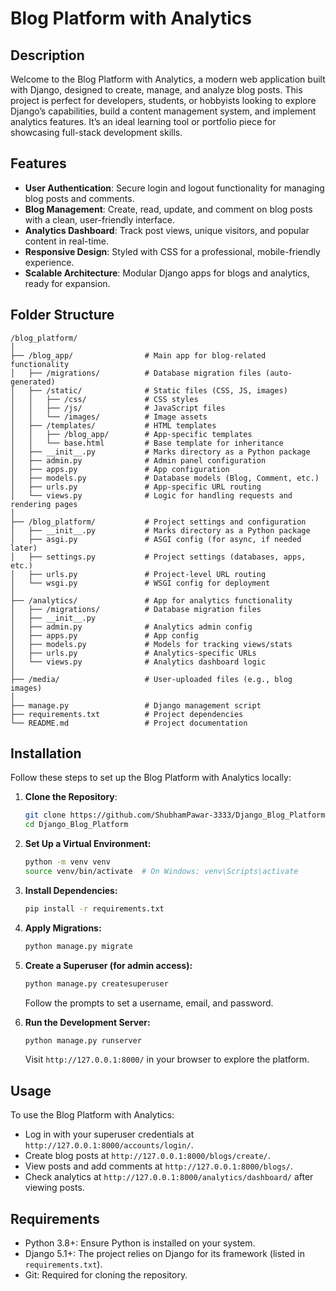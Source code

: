 # Blog Platform with Analytics

## Description
Welcome to the Blog Platform with Analytics, a modern web application built with Django, designed to create, manage, and analyze blog posts. This project is perfect for developers, students, or hobbyists looking to explore Django’s capabilities, build a content management system, and implement analytics features. It’s an ideal learning tool or portfolio piece for showcasing full-stack development skills.

## Features
- **User Authentication**: Secure login and logout functionality for managing blog posts and comments.
- **Blog Management**: Create, read, update, and comment on blog posts with a clean, user-friendly interface.
- **Analytics Dashboard**: Track post views, unique visitors, and popular content in real-time.
- **Responsive Design**: Styled with CSS for a professional, mobile-friendly experience.
- **Scalable Architecture**: Modular Django apps for blogs and analytics, ready for expansion.

## Folder Structure
```text
/blog_platform/
│
├── /blog_app/                # Main app for blog-related functionality
│   ├── /migrations/          # Database migration files (auto-generated)
│   ├── /static/              # Static files (CSS, JS, images)
│   │   ├── /css/             # CSS styles
│   │   ├── /js/              # JavaScript files
│   │   └── /images/          # Image assets
│   ├── /templates/           # HTML templates
│   │   ├── /blog_app/        # App-specific templates
│   │   └── base.html         # Base template for inheritance
│   ├── __init__.py           # Marks directory as a Python package
│   ├── admin.py              # Admin panel configuration
│   ├── apps.py               # App configuration
│   ├── models.py             # Database models (Blog, Comment, etc.)
│   ├── urls.py               # App-specific URL routing
│   └── views.py              # Logic for handling requests and rendering pages
│
├── /blog_platform/           # Project settings and configuration
│   ├── __init__.py           # Marks directory as a Python package
│   ├── asgi.py               # ASGI config (for async, if needed later)
│   ├── settings.py           # Project settings (databases, apps, etc.)
│   ├── urls.py               # Project-level URL routing
│   └── wsgi.py               # WSGI config for deployment
│
├── /analytics/               # App for analytics functionality
│   ├── /migrations/          # Database migration files
│   ├── __init__.py
│   ├── admin.py              # Analytics admin config
│   ├── apps.py               # App config
│   ├── models.py             # Models for tracking views/stats
│   ├── urls.py               # Analytics-specific URLs
│   └── views.py              # Analytics dashboard logic
│
├── /media/                   # User-uploaded files (e.g., blog images)
│
├── manage.py                 # Django management script
├── requirements.txt          # Project dependencies
└── README.md                 # Project documentation
```

## Installation
Follow these steps to set up the Blog Platform with Analytics locally:

1. **Clone the Repository**:
   ```bash
   git clone https://github.com/ShubhamPawar-3333/Django_Blog_Platform.git
   cd Django_Blog_Platform
   ```

2. **Set Up a Virtual Environment:**
    ```bash
    python -m venv venv
    source venv/bin/activate  # On Windows: venv\Scripts\activate
    ```
3. **Install Dependencies:**
    ```bash
    pip install -r requirements.txt
    
    ```
4. **Apply Migrations:**
    ```bash
    python manage.py migrate

    ```

5. **Create a Superuser (for admin access):**
    ```bash
    python manage.py createsuperuser

    ```
    Follow the prompts to set a username, email, and password.

6. **Run the Development Server:**
    ```bash
    python manage.py runserver
    ```
    Visit `http://127.0.0.1:8000/` in your browser to explore the platform.

## Usage
To use the Blog Platform with Analytics:

- Log in with your superuser credentials at `http://127.0.0.1:8000/accounts/login/`.
- Create blog posts at `http://127.0.0.1:8000/blogs/create/`.
- View posts and add comments at `http://127.0.0.1:8000/blogs/`.
- Check analytics at `http://127.0.0.1:8000/analytics/dashboard/` after viewing posts.

## Requirements
- Python 3.8+: Ensure Python is installed on your system.
- Django 5.1+: The project relies on Django for its framework (listed in `requirements.txt`).
- Git: Required for cloning the repository.
